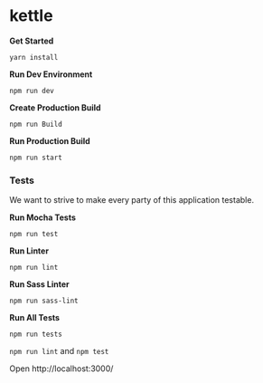 # kettle

**Get Started**
```
yarn install
```

**Run Dev Environment**
```
npm run dev
```

**Create Production Build**
```
npm run Build
```

**Run Production Build**
```
npm run start
```


### Tests

We want to strive to make every party of this application testable.


**Run Mocha Tests**
```
npm run test
```

**Run Linter**
```
npm run lint
```

**Run Sass Linter**
```
npm run sass-lint
```

**Run All Tests**
```
npm run tests
```


`npm run lint` and `npm test`

Open http://localhost:3000/
